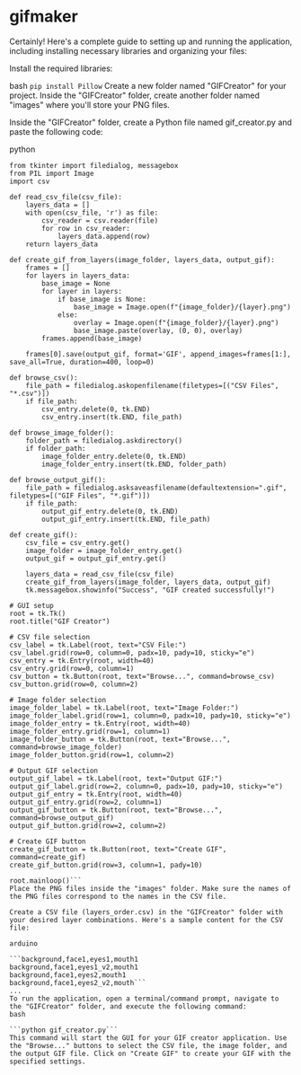 # gifmaker

Certainly! Here's a complete guide to setting up and running the application, including installing necessary libraries and organizing your files:

Install the required libraries:

bash
```pip install Pillow```
Create a new folder named "GIFCreator" for your project. Inside the "GIFCreator" folder, create another folder named "images" where you'll store your PNG files.

Inside the "GIFCreator" folder, create a Python file named gif_creator.py and paste the following code:

python

```import tkinter as tk
from tkinter import filedialog, messagebox
from PIL import Image
import csv

def read_csv_file(csv_file):
    layers_data = []
    with open(csv_file, 'r') as file:
        csv_reader = csv.reader(file)
        for row in csv_reader:
            layers_data.append(row)
    return layers_data

def create_gif_from_layers(image_folder, layers_data, output_gif):
    frames = []
    for layers in layers_data:
        base_image = None
        for layer in layers:
            if base_image is None:
                base_image = Image.open(f"{image_folder}/{layer}.png")
            else:
                overlay = Image.open(f"{image_folder}/{layer}.png")
                base_image.paste(overlay, (0, 0), overlay)
        frames.append(base_image)

    frames[0].save(output_gif, format='GIF', append_images=frames[1:], save_all=True, duration=400, loop=0)

def browse_csv():
    file_path = filedialog.askopenfilename(filetypes=[("CSV Files", "*.csv")])
    if file_path:
        csv_entry.delete(0, tk.END)
        csv_entry.insert(tk.END, file_path)

def browse_image_folder():
    folder_path = filedialog.askdirectory()
    if folder_path:
        image_folder_entry.delete(0, tk.END)
        image_folder_entry.insert(tk.END, folder_path)

def browse_output_gif():
    file_path = filedialog.asksaveasfilename(defaultextension=".gif", filetypes=[("GIF Files", "*.gif")])
    if file_path:
        output_gif_entry.delete(0, tk.END)
        output_gif_entry.insert(tk.END, file_path)

def create_gif():
    csv_file = csv_entry.get()
    image_folder = image_folder_entry.get()
    output_gif = output_gif_entry.get()

    layers_data = read_csv_file(csv_file)
    create_gif_from_layers(image_folder, layers_data, output_gif)
    tk.messagebox.showinfo("Success", "GIF created successfully!")

# GUI setup
root = tk.Tk()
root.title("GIF Creator")

# CSV file selection
csv_label = tk.Label(root, text="CSV File:")
csv_label.grid(row=0, column=0, padx=10, pady=10, sticky="e")
csv_entry = tk.Entry(root, width=40)
csv_entry.grid(row=0, column=1)
csv_button = tk.Button(root, text="Browse...", command=browse_csv)
csv_button.grid(row=0, column=2)

# Image folder selection
image_folder_label = tk.Label(root, text="Image Folder:")
image_folder_label.grid(row=1, column=0, padx=10, pady=10, sticky="e")
image_folder_entry = tk.Entry(root, width=40)
image_folder_entry.grid(row=1, column=1)
image_folder_button = tk.Button(root, text="Browse...", command=browse_image_folder)
image_folder_button.grid(row=1, column=2)

# Output GIF selection
output_gif_label = tk.Label(root, text="Output GIF:")
output_gif_label.grid(row=2, column=0, padx=10, pady=10, sticky="e")
output_gif_entry = tk.Entry(root, width=40)
output_gif_entry.grid(row=2, column=1)
output_gif_button = tk.Button(root, text="Browse...", command=browse_output_gif)
output_gif_button.grid(row=2, column=2)

# Create GIF button
create_gif_button = tk.Button(root, text="Create GIF", command=create_gif)
create_gif_button.grid(row=3, column=1, pady=10)

root.mainloop()```
Place the PNG files inside the "images" folder. Make sure the names of the PNG files correspond to the names in the CSV file.

Create a CSV file (layers_order.csv) in the "GIFCreator" folder with your desired layer combinations. Here's a sample content for the CSV file:

arduino

```background,face1,eyes1,mouth1
background,face1,eyes1_v2,mouth1
background,face1,eyes2,mouth1
background,face1,eyes2_v2,mouth```
...
To run the application, open a terminal/command prompt, navigate to the "GIFCreator" folder, and execute the following command:
bash

```python gif_creator.py```
This command will start the GUI for your GIF creator application. Use the "Browse..." buttons to select the CSV file, the image folder, and the output GIF file. Click on "Create GIF" to create your GIF with the specified settings.
